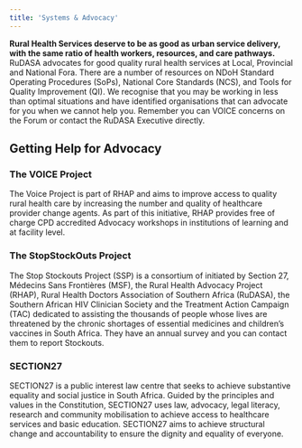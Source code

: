 ```yaml
---
title: 'Systems & Advocacy'
---
```

**Rural Health Services deserve to be as good as urban service delivery, with the same ratio of health workers, resources, and care pathways.** 
RuDASA advocates for good quality rural health services at Local, Provincial and National Fora. There are a number of resources on NDoH Standard Operating Procedures (SoPs), National Core Standards (NCS), and Tools for Quality Improvement (QI). We recognise that you may be working in less than optimal situations and have identified organisations that can advocate for you when we cannot help you. Remember you can VOICE concerns on the Forum or contact the RuDASA Executive directly.

## Getting Help for Advocacy
 
### The VOICE Project
The Voice Project is part of RHAP and aims to improve access to quality rural health care by increasing the number and quality of healthcare provider change agents. As part of this initiative, RHAP provides free of charge CPD accredited Advocacy workshops in institutions of learning and at facility level.

### The StopStockOuts Project
The Stop Stockouts Project (SSP) is a consortium of initiated by Section 27, Médecins Sans Frontières (MSF), the Rural Health Advocacy Project (RHAP), Rural Health Doctors Association of Southern Africa (RuDASA), the Southern African HIV Clinician Society and the Treatment Action Campaign (TAC) dedicated to assisting the thousands of people whose lives are threatened by the chronic shortages of essential medicines and children’s vaccines in South Africa. They have an annual survey and you can contact them to report Stockouts.

### SECTION27
SECTION27 is a public interest law centre that seeks to achieve substantive equality and social justice in South Africa. Guided by the principles and values in the Constitution, SECTION27 uses law, advocacy, legal literacy, research and community mobilisation to achieve access to healthcare services and basic education. SECTION27 aims to achieve structural change and accountability to ensure the dignity and equality of everyone.

<!--
    This is a comment and is not displayed on the website. Do not alter this text between arrows (->).
    To change the content in this file, simply retype/ copy+paste any text above, as you would in a normal text file/ word document.

    Do not change the "title:" title, or the ---. Only change the text inside '' for that section.

    The hashtag ( # ) symbols followed by a space and then text show a heading. The more #s you have, the smaller/"less important" the heading. You can add up to 6 # but we suggest max 4 #. make sure each heading is on a separate line.

    The text surrounded by double  stars ( ** ) with no spaces shows bold text. 

    Please refer to the "HOW TO USE" or "HOW TO USE SHORT" files for more information.
 -->